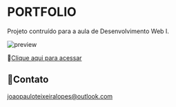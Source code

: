 # PORTFOLIO

Projeto contruído para a aula de Desenvolvimento Web I.

![preview](./.github/preview.png)

🔗[Clique aqui para acessar](https://joaop-dev.github.io/portfolio/)

## 📧Contato

joaopauloteixeiralopes@outlook.com
